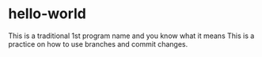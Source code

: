 # hello-world
This is a traditional 1st program name and you know what it means
This is a practice on how to use branches and commit changes.
